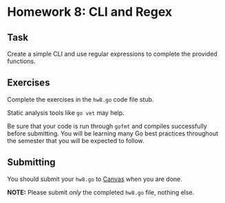 # Homework 8: CLI and Regex

## Task

Create a simple CLI and use regular expressions to complete the provided functions.

## Exercises

Complete the exercises in the `hw8.go` code file stub.

Static analysis tools like `go vet` may help.

Be sure that your code is run through `gofmt` and compiles successfully before submitting. You will be learning many Go best practices throughout the semester that you will be expected to follow.

## Submitting

You should submit your `hw8.go`
to [Canvas](https://canvas.upenn.edu/courses/1350686) when you are done.

**NOTE:** Please submit *only* the completed `hw8.go` file, nothing else.
